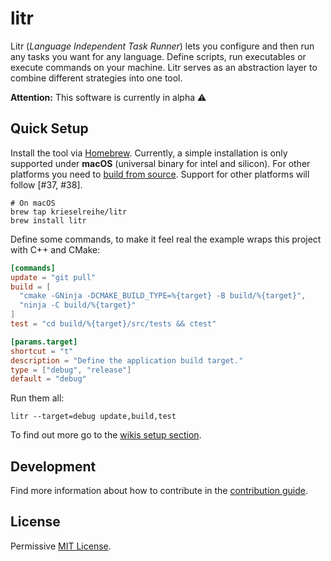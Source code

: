 # litr

Litr (_Language Independent Task Runner_) lets you configure and then run any tasks you want for any language. Define scripts, run executables or execute commands on your machine. Litr serves as an abstraction layer to combine different strategies into one tool.

**Attention:** This software is currently in alpha ⚠️

## Quick Setup

Install the tool via [Homebrew](https://brew.sh/). Currently, a simple installation is only supported under **macOS** (universal binary for intel and silicon). For other platforms you need to [build from source](CONTRIBUTING.md). Support for other platforms will follow [#37, #38].

```shell
# On macOS
brew tap krieselreihe/litr
brew install litr
```

Define some commands, to make it feel real the example wraps this project with C++ and CMake:

```toml
[commands]
update = "git pull"
build = [
  "cmake -GNinja -DCMAKE_BUILD_TYPE=%{target} -B build/%{target}",
  "ninja -C build/%{target}"
]
test = "cd build/%{target}/src/tests && ctest"

[params.target]
shortcut = "t"
description = "Define the application build target."
type = ["debug", "release"]
default = "debug"
```

Run them all:

```shell
litr --target=debug update,build,test
```

To find out more go to the [wikis setup section](https://github.com/krieselreihe/litr/wiki/Setup).

## Development

Find more information about how to contribute in the [contribution guide](CONTRIBUTING.md).

## License

Permissive [MIT License](LICENSE).
